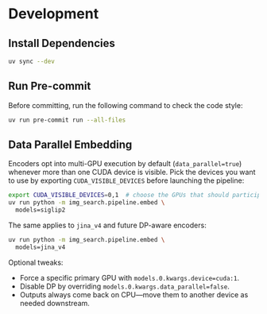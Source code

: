 # Development

## Install Dependencies

```bash
uv sync --dev
```

## Run Pre-commit

Before committing, run the following command to check the code style:

```bash
uv run pre-commit run --all-files
```

## Data Parallel Embedding

Encoders opt into multi-GPU execution by default (`data_parallel=true`) whenever more than
one CUDA device is visible. Pick the devices you want to use by exporting
`CUDA_VISIBLE_DEVICES` before launching the pipeline:

```bash
export CUDA_VISIBLE_DEVICES=0,1  # choose the GPUs that should participate
uv run python -m img_search.pipeline.embed \
  models=siglip2
```

The same applies to `jina_v4` and future DP-aware encoders:

```bash
uv run python -m img_search.pipeline.embed \
  models=jina_v4
```

Optional tweaks:

- Force a specific primary GPU with `models.0.kwargs.device=cuda:1`.
- Disable DP by overriding `models.0.kwargs.data_parallel=false`.
- Outputs always come back on CPU—move them to another device as needed downstream.

